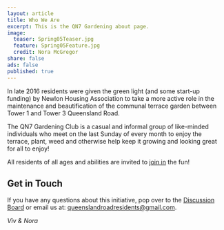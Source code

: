 ```yaml
---
layout: article
title: Who We Are
excerpt: This is the QN7 Gardening about page.
image:
  teaser: Spring05Teaser.jpg
  feature: Spring05Feature.jpg
  credit: Nora McGregor
share: false
ads: false
published: true
---
```


In late 2016 residents were given the green light (and some start-up funding) by Newlon Housing Association to take a more active role in the maintenance and beautification of the communal terrace garden between Tower 1 and Tower 3 Queensland Road.

The QN7 Gardening Club is a casual and informal group of like-minded individuals who meet on the last Sunday of every month to enjoy the terrace, plant, weed and otherwise help keep it growing and looking great for all to enjoy!

All residents of all ages and abilities are invited to [join in](https://qn7gardening.github.io/getting-started/) the fun!

## Get in Touch 

If you have any questions about this initiative, pop over to the [Discussion Board](https://qn7gardening.slack.com/shared_invite/MTg0NDIyNDk4MTYzLTE0OTUwMDU4NjItOTAzNWY2YzZiMQ) or email us at: [queenslandroadresidents@gmail.com](queenslandroadresidents@gmail.com).

*Viv & Nora*
